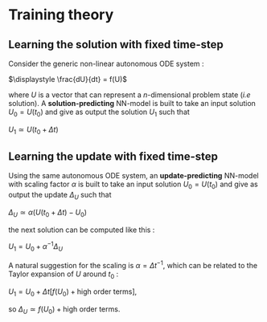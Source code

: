 # Training theory

## Learning the solution with fixed time-step

Consider the generic non-linear autonomous ODE system :

$\displaystyle \frac{dU}{dt} = f(U)$

where $U$ is a vector that can represent a $n$-dimensional problem state
(_i.e_ solution).
A **solution-predicting** NN-model is built to take an input solution 
$U_0 = U(t_0)$ and give as output the solution $U_1$ such that

$U_1 \simeq U(t_0 + \Delta t)$

## Learning the update with fixed time-step

Using the same autonomous ODE system, an **update-predicting** NN-model
with scaling factor $\alpha$
is built to take an input solution $U_0 = U(t_0)$
and give as output the update $\Delta_U$ such that

$\Delta_U \simeq \alpha\left(U(t_0 + \Delta t) - U_0\right)$

the next solution can be computed like this :

$U_1 = U_0 + \alpha^{-1} \Delta_U$

A natural suggestion for the scaling is $\alpha=\Delta t^{-1}$,
which can be related to the Taylor expansion of $U$ around $t_0$ :

$U_1 = U_0 + \Delta t \left[ f(U_0) + \text{high order terms} \right],$

so $\Delta_U \simeq f(U_0) + \text{high order terms}$.